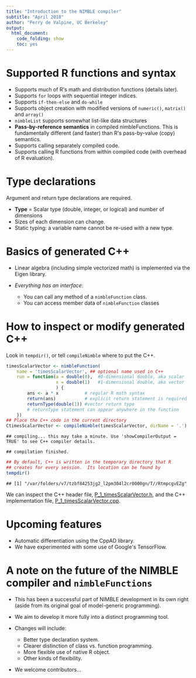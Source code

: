```yaml
---
title: "Introduction to the NIMBLE compiler"
subtitle: "April 2018"
author: "Perry de Valpine, UC Berkeley"
output:
  html_document:
    code_folding: show
    toc: yes
---
```




# Supported R functions and syntax

- Supports much of R's math and distribution functions (details later).
- Supports `for` loops with sequential integer indices.
- Supports `if-then-else` and `do-while`
- Supports object creation with modified versions of `numeric()`, `matrix()` and `array()`
- `nimbleList` supports somewhat list-like data structures
- **Pass-by-reference semantics** in compiled nimbleFunctions.  This is fundamentally different (and faster) than R's pass-by-value  (copy) semantics.
- Supports calling separately compiled code.
- Supports calling R functions from within compiled code (with
  overhead of R evaluation).

# Type declarations

Argument and return type declarations are required.

- **Type** = Scalar type (double, integer, or logical) and number of dimensions
- Sizes of each dimension can change.
- Static typing: a variable name cannot be re-used with a new type.

# Basics of generated C++

- Linear algebra (including simple vectorized math) is implemented via the Eigen library.
- *Everything has an interface*:

    - You can call any method of a `nimbleFunction` class.
    - You can access member data of `nimbleFunction` classes

# How to inspect or modify generated C++

Look in `tempdir()`, or tell `compileNimble` where to put the C++.


```r
timesScalarVector <- nimbleFunction(
    name = 'timesScalarVector', ## optional name used in C++
    run = function(a = double(0),  #0-dimensional double, aka scalar
                   x = double(1)   #1-dimensional double, aka vector
                   ) {
        ans <- a * x          # regular R math syntax
        return(ans)           # explicit return statement is required
        returnType(double(1)) #vector return type
        # returnType statement can appear anywhere in the function
    })
## Place the C++ code in the current directory
CtimesScalarVector <- compileNimble(timesScalarVector, dirName = '.')
```

```
## compiling... this may take a minute. Use 'showCompilerOutput = TRUE' to see C++ compiler details.
```

```
## compilation finished.
```

```r
## By default, C++ is written in the temporary directory that R
## creates for every session.  Its location can be found by
tempdir()
```

```
## [1] "/var/folders/v7/tzbf84253jg2_l2pm304l2cr0000gn/T//RtmpcgvEZg"
```

We can inspect the C++ header file,
[P\_1\_timesScalarVector.h](P_1_timesScalarVector.h), and the C++
implementation file,
[P\_1\_timesScalarVector.cpp](P_1_timesScalarVector.cpp).

# Upcoming features

- Automatic differentiation using the CppAD library.
- We have experimented with some use of Google's TensorFlow.

# A note on the future of the NIMBLE compiler and `nimbleFunctions`

- This has been a successful part of NIMBLE development in its own
right (aside from its original goal of model-generic programming).
- We aim to develop it more fully into a distinct programming tool.
- Changes will include:

    - Better type declaration system.
    - Clearer distinction of class vs. function programming.
	- More flexible use of native R object.
	- Other kinds of flexibility.

- We welcome contributors...
